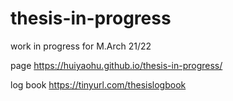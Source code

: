 # thesis-in-progress
work in progress for M.Arch 21/22

page https://huiyaohu.github.io/thesis-in-progress/

log book https://tinyurl.com/thesislogbook
